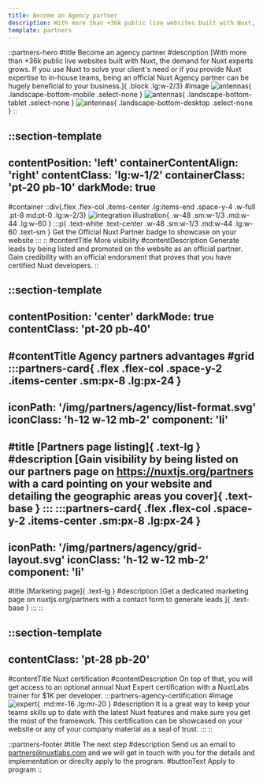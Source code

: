 ```yaml
---
title: Become an Agency partner
description: With more than +36k public live websites built with Nuxt, the demand for Nuxt experts grows. If you use Nuxt to solve your client's need or if you provide Nuxt expertise to in-house teams, being an official Nuxt Agency partner can be hugely beneficial to your business.
template: partners
---
```


::partners-hero
#title
Become an agency partner
#description
[With more than +36k public live websites built with Nuxt, the demand for Nuxt experts grows. If you use Nuxt to solve your client's need or if you provide Nuxt expertise to in-house teams, being an official Nuxt Agency partner can be hugely beneficial to your business.]{ .block .lg:w-2/3}
#image
![antennas](/img/partners/agency/antennas.svg){ .landscape-bottom-mobile .select-none }
![antennas](/img/partners/agency/antennas.svg){ .landscape-bottom-tablet .select-none  }
![antennas](/img/partners/agency/antennas.svg){ .landscape-bottom-desktop .select-none  }
::

<!-- Visibility section -->
::section-template
---
contentPosition: 'left'
containerContentAlign: 'right'
contentClass: 'lg:w-1/2'
containerClass: 'pt-20 pb-10'
darkMode: true
---
#container
::div{.flex .flex-col .items-center .lg:items-end .space-y-4 .w-full .pt-8 md:pt-0 .lg:w-2/3}
  ![integration illustration](/img/partners/agency/badge.svg){ .w-48 .sm:w-1/3 .md:w-44 .lg:w-60 }
  :::p{ .text-white .text-center .w-48 .sm:w-1/3 .md:w-44 .lg:w-60 .text-sm }
    Get the Official Nuxt Partner badge to showcase on your website
  :::
::
#contentTitle
More visibility
#contentDescription
Generate leads by being listed and promoted on the website as an official partner. Gain credibility with an official endorsment that proves that you have certified Nuxt developers.
::

<!-- advantages section -->
::section-template
---
contentPosition: 'center'
darkMode: true
contentClass: 'pt-20 pb-40'
---
#contentTitle
Agency partners advantages
#grid
  :::partners-card{ .flex .flex-col .space-y-2 .items-center .sm:px-8 .lg:px-24 }
  ---
  iconPath: '/img/partners/agency/list-format.svg'
  iconClass: 'h-12 w-12 mb-2'
  component: 'li'
  ---
  #title
  [Partners page listing]{ .text-lg }
  #description
  [Gain visibility by being listed on our partners page on https://nuxtjs.org/partners with a card pointing on your website and detailing the geographic areas you cover]{ .text-base }
  :::
  :::partners-card{ .flex .flex-col .space-y-2 .items-center .sm:px-8 .lg:px-24 }
  ---
  iconPath: '/img/partners/agency/grid-layout.svg'
  iconClass: 'h-12 w-12 mb-2'
  component: 'li'
  ---
  #title
  [Marketing page]{ .text-lg }
  #description
  [Get a dedicated marketing page on nuxtjs.org/partners with a contact form to generate leads ]{ .text-base }
  :::
::
<!-- certification section -->
::section-template
---
contentClass: 'pt-28 pb-20'
---
#contentTitle
Nuxt certification
#contentDescription
On top of that, you will get access to an optional annual Nuxt Expert certification with a NuxtLabs trainer for $1K per developer.
  :::partners-agency-certification
  #image
  ![expert](/img/partners/agency/expert.svg){ .md:mr-16 .lg:mr-20 }
  #description
  It is a great way to keep your teams skills up to date with the latest Nuxt features and make sure you get the most of the framework. This certification can be showcased on your website or any of your company material as a seal of trust.
  :::
::
<!-- Apply to program -->
::partners-footer
#title
The next step
#description
Send us an email to partners@nuxtlabs.com and we will get in touch with you for the details and implementation or direclty apply to the program.
#buttonText
Apply to program
::
